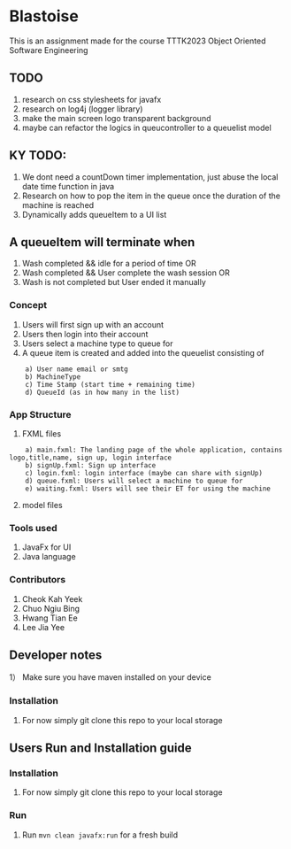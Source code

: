 # Blastoise
This is an assignment made for the course TTTK2023 Object Oriented Software Engineering

## TODO
1) research on css stylesheets for javafx
2) research on log4j (logger library)
3) make the main screen logo transparent background
4)  maybe can refactor the logics in queucontroller to a queuelist model

## KY TODO:
1) We dont need a countDown timer implementation, just abuse the local date time function in java
2) Research on how to pop the item in the queue once the duration of the machine is reached
3) Dynamically adds queueItem to a UI list


## A queueItem will terminate when
1) Wash completed && idle for a period of time
OR
2) Wash completed  && User complete the wash session
OR
3) Wash is not completed but User ended it manually

### Concept
1) Users will first sign up with an account
2) Users then login into their account
3) Users select a machine type to queue for
4) A queue item is created and added into the queuelist consisting of
```
    a) User name email or smtg
    b) MachineType
    c) Time Stamp (start time + remaining time)
    d) QueueId (as in how many in the list)
```

### App Structure
1) FXML files
```
    a) main.fxml: The landing page of the whole application, contains logo,title,name, sign up, login interface
    b) signUp.fxml: Sign up interface
    c) login.fxml: login interface (maybe can share with signUp)
    d) queue.fxml: Users will select a machine to queue for
    e) waiting.fxml: Users will see their ET for using the machine
```
2) model files


### Tools used
1) JavaFx for UI
2) Java language

### Contributors
1) Cheok Kah Yeek
2) Chuo Ngiu Bing
3) Hwang Tian Ee
4) Lee Jia Yee

## Developer notes
1） Make sure you have maven installed on your device

### Installation
1) For now simply git clone this repo to your local storage


## Users Run and Installation guide
### Installation
1) For now simply git clone this repo to your local storage


### Run
1) Run ```mvn clean javafx:run``` for a fresh build

